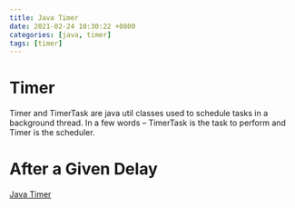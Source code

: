 ```yaml
---
title: Java Timer
date: 2021-02-24 10:30:22 +0800
categories: [java, timer]
tags: [timer]
---
```


# Timer
Timer and TimerTask are java util classes used to schedule tasks in a background thread. In a few words – TimerTask is the task to perform and Timer is the scheduler.

# After a Given Delay
[Java Timer](https://www.baeldung.com/java-timer-and-timertask)
